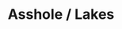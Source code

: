 ---
inv_num: 2013-189
add_credit:
url: 2013-189-asshole-lakes
title: Asshole / Lakes
year: '2013'
display_year: '2013'
medium: 1920x1080 H.264/MPEG-4 Part 10 looped digital file (from ​lossless ​Quicktime
  Animation master), media player, 70” flatscreen, armature, various cables
dims: 79 x 36.5 x 11 inches
pitch:
ps:
live_url:
youtube:
related_code:
subheading:
download:
commission:
related: "[4174] [2014-095-hillary-lakes] 2014 095 Asshole 2 / Lakes"
layout: things-i-made
---